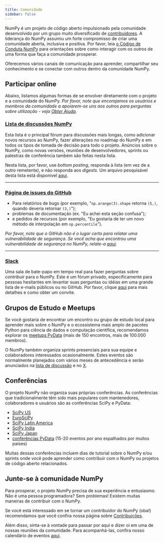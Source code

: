 ```yaml
---
title: Comunidade
sidebar: false
---
```


NumPy é um projeto de código aberto impulsionado pela comunidade desenvolvido por um grupo muito diversificado de [contribuidores](/pt/teams/). A liderança do NumPy assumiu um forte compromisso de criar uma comunidade aberta, inclusiva e positiva. Por favor, leia [o Código de Conduta NumPy](/pt/code-of-conduct) para orientações sobre como interagir com os outros de uma forma que faça a comunidade prosperar.

Oferecemos vários canais de comunicação para aprender, compartilhar seu conhecimento e se conectar com outros dentro da comunidade NumPy.


## Participar online

Abaixo, listamos algumas formas de se envolver diretamente com o projeto e a comunidade do NumPy. _Por favor, note que encorajamos os usuários e membros da comunidade a apoiarem-se uns aos outros para perguntas sobre utilização - veja [Obter Ajuda](/gethelp)._


### [Lista de discussões NumPy](https://mail.python.org/mailman/listinfo/numpy-discussion)

Esta lista é o principal fórum para discussões mais longas, como adicionar novos recursos ao NumPy, fazer alterações no roadmap do NumPy e em todos os tipos de tomada de decisão para todo o projeto. Anúncios sobre o NumPy, como novas versões, reuniões de desenvolvedores, sprints ou palestras de conferência também são feitas nesta lista.

Nesta lista, por favor, use *bottom posting*, responda à lista (em vez de a outro remetente), e não responda aos *digests*. Um arquivo pesquisável desta lista está disponível [aqui](https://mail.python.org/archives/list/numpy-discussion@python.org/).

***

### [Página de issues do GitHub](https://github.com/numpy/numpy/issues)

- Para relatórios de bugs (por exemplo, "`np.arange(3).shape` retorna `(5,)`, quando deveria retornar `(3,)`");
- problemas de documentação (ex. "Eu achei esta seção confusa");
- e pedidos de recursos (por exemplo, "Eu gostaria de ter um novo método de interpolação em `np.percentile`").

_Por favor, note que o GitHub não é o lugar certo para relatar uma vulnerabilidade de segurança. Se você acha que encontrou uma vulnerabilidade de segurança no NumPy, relate-a [aqui](https://tidelift.com/docs/security)._

***

### [Slack](https://numpy-team.slack.com)

Uma sala de bate-papo em tempo real para fazer perguntas sobre _contribuir_ para o NumPy. Este é um fórum privado, especificamente para pessoas hesitantes em levantar suas perguntas ou idéias em uma grande lista de e-mails públicos ou no GitHub. Por favor, clique [aqui](https://numpy.org/devdocs/dev/index.html#contributing-to-numpy) para mais detalhes e como obter um convite.


## Grupos de Estudo e Meetups

Se você gostaria de encontrar um encontro ou grupo de estudo local para aprender mais sobre o NumPy e o ecossistema mais amplo de pacotes Python para ciência de dados e computação científica, recomendamos explorar os [meetups PyData](https://www.meetup.com/pro/pydata/) (mais de 150 encontros, mais de 100.000 membros).

O NumPy também organiza sprints presenciais para sua equipe e colaboradores interessados ocasionalmente. Estes eventos são normalmente planejados com vários meses de antecedência e serão anunciados na [lista de discussão](https://mail.python.org/mailman/listinfo/numpy-discussion) e no [X](https://x.com/numpy_team).


## Conferências

O projeto NumPy não organiza suas próprias conferências. As conferências que tradicionalmente têm sido mais populares com mantenedores, colaboradores e usuários são as conferências SciPy e PyData:

- [SciPy US](https://conference.scipy.org)
- [EuroSciPy](https://www.euroscipy.org)
- [SciPy Latin America](https://www.scipyla.org)
- [SciPy India](https://scipy.in)
- [SciPy Japan](https://conference.scipy.org)
- [conferências PyData](https://pydata.org/event-schedule/) (15-20 eventos por ano espalhados por muitos países)

Muitas dessas conferências incluem dias de tutorial sobre o NumPy e/ou sprints onde você pode aprender como contribuir com o NumPy ou projetos de código aberto relacionados.


## Junte-se à comunidade NumPy

Para prosperar, o projeto NumPy precisa de sua experiência e entusiasmo. Não é uma pessoa programadora? Sem problemas! Existem muitas maneiras de contribuir com o NumPy.

Se você está interessado em se tornar um contribuidor do NumPy (oba!) recomendamos que você confira nossa página sobre [Contribuições](/pt/contribute).

Além disso, sinta-se à vontade para passar por aqui e dizer oi em uma de nossas reuniões da comunidade. Para acompanhá-las, confira nosso calendário de eventos [aqui](https://scientific-python.org/calendars/).
